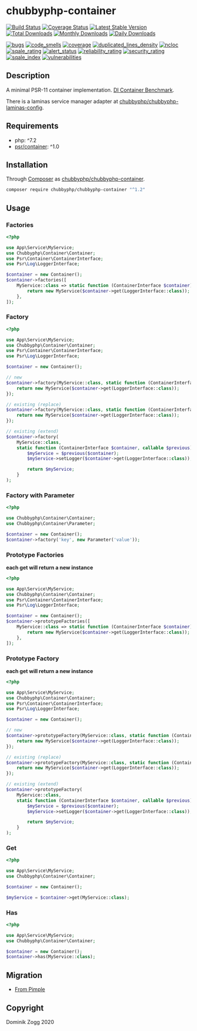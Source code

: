 # chubbyphp-container

[![Build Status](https://api.travis-ci.org/chubbyphp/chubbyphp-container.png?branch=master)](https://travis-ci.org/chubbyphp/chubbyphp-container)
[![Coverage Status](https://coveralls.io/repos/github/chubbyphp/chubbyphp-container/badge.svg?branch=master)](https://coveralls.io/github/chubbyphp/chubbyphp-container?branch=master)
[![Latest Stable Version](https://poser.pugx.org/chubbyphp/chubbyphp-container/v/stable.png)](https://packagist.org/packages/chubbyphp/chubbyphp-container)
[![Total Downloads](https://poser.pugx.org/chubbyphp/chubbyphp-container/downloads.png)](https://packagist.org/packages/chubbyphp/chubbyphp-container)
[![Monthly Downloads](https://poser.pugx.org/chubbyphp/chubbyphp-container/d/monthly)](https://packagist.org/packages/chubbyphp/chubbyphp-container)
[![Daily Downloads](https://poser.pugx.org/chubbyphp/chubbyphp-container/d/daily)](https://packagist.org/packages/chubbyphp/chubbyphp-container)

[![bugs](https://sonarcloud.io/api/project_badges/measure?project=chubbyphp_chubbyphp-container&metric=bugs)](https://sonarcloud.io/dashboard?id=chubbyphp_chubbyphp-container)
[![code_smells](https://sonarcloud.io/api/project_badges/measure?project=chubbyphp_chubbyphp-container&metric=code_smells)](https://sonarcloud.io/dashboard?id=chubbyphp_chubbyphp-container)
[![coverage](https://sonarcloud.io/api/project_badges/measure?project=chubbyphp_chubbyphp-container&metric=coverage)](https://sonarcloud.io/dashboard?id=chubbyphp_chubbyphp-container)
[![duplicated_lines_density](https://sonarcloud.io/api/project_badges/measure?project=chubbyphp_chubbyphp-container&metric=duplicated_lines_density)](https://sonarcloud.io/dashboard?id=chubbyphp_chubbyphp-container)
[![ncloc](https://sonarcloud.io/api/project_badges/measure?project=chubbyphp_chubbyphp-container&metric=ncloc)](https://sonarcloud.io/dashboard?id=chubbyphp_chubbyphp-container)
[![sqale_rating](https://sonarcloud.io/api/project_badges/measure?project=chubbyphp_chubbyphp-container&metric=sqale_rating)](https://sonarcloud.io/dashboard?id=chubbyphp_chubbyphp-container)
[![alert_status](https://sonarcloud.io/api/project_badges/measure?project=chubbyphp_chubbyphp-container&metric=alert_status)](https://sonarcloud.io/dashboard?id=chubbyphp_chubbyphp-container)
[![reliability_rating](https://sonarcloud.io/api/project_badges/measure?project=chubbyphp_chubbyphp-container&metric=reliability_rating)](https://sonarcloud.io/dashboard?id=chubbyphp_chubbyphp-container)
[![security_rating](https://sonarcloud.io/api/project_badges/measure?project=chubbyphp_chubbyphp-container&metric=security_rating)](https://sonarcloud.io/dashboard?id=chubbyphp_chubbyphp-container)
[![sqale_index](https://sonarcloud.io/api/project_badges/measure?project=chubbyphp_chubbyphp-container&metric=sqale_index)](https://sonarcloud.io/dashboard?id=chubbyphp_chubbyphp-container)
[![vulnerabilities](https://sonarcloud.io/api/project_badges/measure?project=chubbyphp_chubbyphp-container&metric=vulnerabilities)](https://sonarcloud.io/dashboard?id=chubbyphp_chubbyphp-container)


## Description

A minimal PSR-11 container implementation. [DI Container Benchmark][3].

There is a laminas service manager adapter at [chubbyphp/chubbyphp-laminas-config][4].

## Requirements

 * php: ^7.2
 * [psr/container][2]: ^1.0

## Installation

Through [Composer](http://getcomposer.org) as [chubbyphp/chubbyphp-container][1].

```sh
composer require chubbyphp/chubbyphp-container "^1.2"
```

## Usage

### Factories

```php
<?php

use App\Service\MyService;
use Chubbyphp\Container\Container;
use Psr\Container\ContainerInterface;
use Psr\Log\LoggerInterface;

$container = new Container();
$container->factories([
    MyService::class => static function (ContainerInterface $container) {
        return new MyService($container->get(LoggerInterface::class));
    },
]);
```

### Factory

```php
<?php

use App\Service\MyService;
use Chubbyphp\Container\Container;
use Psr\Container\ContainerInterface;
use Psr\Log\LoggerInterface;

$container = new Container();

// new
$container->factory(MyService::class, static function (ContainerInterface $container) {
    return new MyService($container->get(LoggerInterface::class));
});

// existing (replace)
$container->factory(MyService::class, static function (ContainerInterface $container) {
    return new MyService($container->get(LoggerInterface::class));
});

// existing (extend)
$container->factory(
    MyService::class,
    static function (ContainerInterface $container, callable $previous) {
        $myService = $previous($container);
        $myService->setLogger($container->get(LoggerInterface::class));

        return $myService;
    }
);
```

### Factory with Parameter

```php
<?php

use Chubbyphp\Container\Container;
use Chubbyphp\Container\Parameter;

$container = new Container();
$container->factory('key', new Parameter('value'));
```

### Prototype Factories

**each get will return a new instance**

```php
<?php

use App\Service\MyService;
use Chubbyphp\Container\Container;
use Psr\Container\ContainerInterface;
use Psr\Log\LoggerInterface;

$container = new Container();
$container->prototypeFactories([
    MyService::class => static function (ContainerInterface $container) {
        return new MyService($container->get(LoggerInterface::class));
    },
]);
```

### Prototype Factory

**each get will return a new instance**

```php
<?php

use App\Service\MyService;
use Chubbyphp\Container\Container;
use Psr\Container\ContainerInterface;
use Psr\Log\LoggerInterface;

$container = new Container();

// new
$container->prototypeFactory(MyService::class, static function (ContainerInterface $container) {
    return new MyService($container->get(LoggerInterface::class));
});

// existing (replace)
$container->prototypeFactory(MyService::class, static function (ContainerInterface $container) {
    return new MyService($container->get(LoggerInterface::class));
});

// existing (extend)
$container->prototypeFactory(
    MyService::class,
    static function (ContainerInterface $container, callable $previous) {
        $myService = $previous($container);
        $myService->setLogger($container->get(LoggerInterface::class));

        return $myService;
    }
);
```

### Get

```php
<?php

use App\Service\MyService;
use Chubbyphp\Container\Container;

$container = new Container();

$myService = $container->get(MyService::class);
```

### Has

```php
<?php

use App\Service\MyService;
use Chubbyphp\Container\Container;

$container = new Container();
$container->has(MyService::class);
```

## Migration

* [From Pimple][5]

## Copyright

Dominik Zogg 2020

[1]: https://packagist.org/packages/chubbyphp/chubbyphp-container
[2]: https://packagist.org/packages/psr/container
[3]: https://rawgit.com/kocsismate/php-di-container-benchmarks/master/var/benchmark.html
[4]: https://github.com/chubbyphp/chubbyphp-laminas-config
[5]: doc/MigrateFromPimple.md
